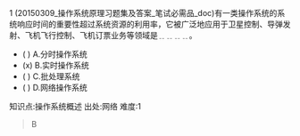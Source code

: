 1
(20150309_操作系统原理习题集及答案_笔试必需品_doc)有一类操作系统的系统响应时间的重要性超过系统资源的利用率，它被广泛地应用于卫星控制、导弹发
射、飞机飞行控制、飞机订票业务等领域是﹎﹎﹎﹎。
- ( ) A.分时操作系统
- (x) B.实时操作系统
- ( ) C.批处理系统
- ( ) D.网络操作系统

知识点:操作系统概述
出处:网络
难度:1
> B
